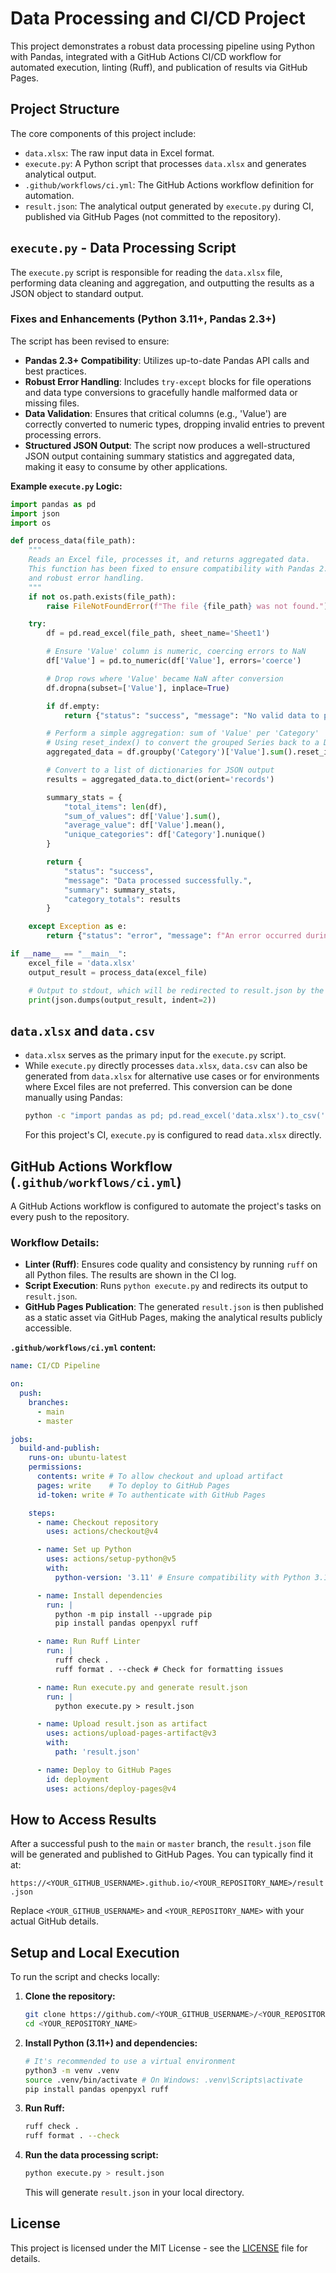 # Data Processing and CI/CD Project

This project demonstrates a robust data processing pipeline using Python with Pandas, integrated with a GitHub Actions CI/CD workflow for automated execution, linting (Ruff), and publication of results via GitHub Pages.

## Project Structure

The core components of this project include:

*   `data.xlsx`: The raw input data in Excel format.
*   `execute.py`: A Python script that processes `data.xlsx` and generates analytical output.
*   `.github/workflows/ci.yml`: The GitHub Actions workflow definition for automation.
*   `result.json`: The analytical output generated by `execute.py` during CI, published via GitHub Pages (not committed to the repository).

## `execute.py` - Data Processing Script

The `execute.py` script is responsible for reading the `data.xlsx` file, performing data cleaning and aggregation, and outputting the results as a JSON object to standard output.

### Fixes and Enhancements (Python 3.11+, Pandas 2.3+)

The script has been revised to ensure:
*   **Pandas 2.3+ Compatibility**: Utilizes up-to-date Pandas API calls and best practices.
*   **Robust Error Handling**: Includes `try-except` blocks for file operations and data type conversions to gracefully handle malformed data or missing files.
*   **Data Validation**: Ensures that critical columns (e.g., 'Value') are correctly converted to numeric types, dropping invalid entries to prevent processing errors.
*   **Structured JSON Output**: The script now produces a well-structured JSON output containing summary statistics and aggregated data, making it easy to consume by other applications.

**Example `execute.py` Logic:**

```python
import pandas as pd
import json
import os

def process_data(file_path):
    """
    Reads an Excel file, processes it, and returns aggregated data.
    This function has been fixed to ensure compatibility with Pandas 2.3+
    and robust error handling.
    """
    if not os.path.exists(file_path):
        raise FileNotFoundError(f"The file {file_path} was not found.")

    try:
        df = pd.read_excel(file_path, sheet_name='Sheet1')

        # Ensure 'Value' column is numeric, coercing errors to NaN
        df['Value'] = pd.to_numeric(df['Value'], errors='coerce')

        # Drop rows where 'Value' became NaN after conversion
        df.dropna(subset=['Value'], inplace=True)

        if df.empty:
            return {"status": "success", "message": "No valid data to process.", "data": {}}

        # Perform a simple aggregation: sum of 'Value' per 'Category'
        # Using reset_index() to convert the grouped Series back to a DataFrame
        aggregated_data = df.groupby('Category')['Value'].sum().reset_index()

        # Convert to a list of dictionaries for JSON output
        results = aggregated_data.to_dict(orient='records')

        summary_stats = {
            "total_items": len(df),
            "sum_of_values": df['Value'].sum(),
            "average_value": df['Value'].mean(),
            "unique_categories": df['Category'].nunique()
        }

        return {
            "status": "success",
            "message": "Data processed successfully.",
            "summary": summary_stats,
            "category_totals": results
        }

    except Exception as e:
        return {"status": "error", "message": f"An error occurred during data processing: {e}"}

if __name__ == "__main__":
    excel_file = 'data.xlsx'
    output_result = process_data(excel_file)

    # Output to stdout, which will be redirected to result.json by the CI
    print(json.dumps(output_result, indent=2))
```

## `data.xlsx` and `data.csv`

*   `data.xlsx` serves as the primary input for the `execute.py` script.
*   While `execute.py` directly processes `data.xlsx`, `data.csv` can also be generated from `data.xlsx` for alternative use cases or for environments where Excel files are not preferred. This conversion can be done manually using Pandas:
    ```bash
    python -c "import pandas as pd; pd.read_excel('data.xlsx').to_csv('data.csv', index=False)"
    ```
    For this project's CI, `execute.py` is configured to read `data.xlsx` directly.

## GitHub Actions Workflow (`.github/workflows/ci.yml`)

A GitHub Actions workflow is configured to automate the project's tasks on every push to the repository.

### Workflow Details:

*   **Linter (Ruff)**: Ensures code quality and consistency by running `ruff` on all Python files. The results are shown in the CI log.
*   **Script Execution**: Runs `python execute.py` and redirects its output to `result.json`.
*   **GitHub Pages Publication**: The generated `result.json` is then published as a static asset via GitHub Pages, making the analytical results publicly accessible.

**`.github/workflows/ci.yml` content:**

```yaml
name: CI/CD Pipeline

on:
  push:
    branches:
      - main
      - master

jobs:
  build-and-publish:
    runs-on: ubuntu-latest
    permissions:
      contents: write # To allow checkout and upload artifact
      pages: write    # To deploy to GitHub Pages
      id-token: write # To authenticate with GitHub Pages

    steps:
      - name: Checkout repository
        uses: actions/checkout@v4

      - name: Set up Python
        uses: actions/setup-python@v5
        with:
          python-version: '3.11' # Ensure compatibility with Python 3.11+

      - name: Install dependencies
        run: |
          python -m pip install --upgrade pip
          pip install pandas openpyxl ruff

      - name: Run Ruff Linter
        run: |
          ruff check .
          ruff format . --check # Check for formatting issues

      - name: Run execute.py and generate result.json
        run: |
          python execute.py > result.json

      - name: Upload result.json as artifact
        uses: actions/upload-pages-artifact@v3
        with:
          path: 'result.json'

      - name: Deploy to GitHub Pages
        id: deployment
        uses: actions/deploy-pages@v4
```

## How to Access Results

After a successful push to the `main` or `master` branch, the `result.json` file will be generated and published to GitHub Pages. You can typically find it at:

`https://<YOUR_GITHUB_USERNAME>.github.io/<YOUR_REPOSITORY_NAME>/result.json`

Replace `<YOUR_GITHUB_USERNAME>` and `<YOUR_REPOSITORY_NAME>` with your actual GitHub details.

## Setup and Local Execution

To run the script and checks locally:

1.  **Clone the repository:**
    ```bash
    git clone https://github.com/<YOUR_GITHUB_USERNAME>/<YOUR_REPOSITORY_NAME>.git
    cd <YOUR_REPOSITORY_NAME>
    ```
2.  **Install Python (3.11+) and dependencies:**
    ```bash
    # It's recommended to use a virtual environment
    python3 -m venv .venv
    source .venv/bin/activate # On Windows: .venv\Scripts\activate
    pip install pandas openpyxl ruff
    ```
3.  **Run Ruff:**
    ```bash
    ruff check .
    ruff format . --check
    ```
4.  **Run the data processing script:**
    ```bash
    python execute.py > result.json
    ```
    This will generate `result.json` in your local directory.

## License

This project is licensed under the MIT License - see the [LICENSE](LICENSE) file for details.
